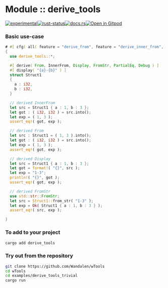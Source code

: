 # Module :: derive_tools

<!--{ generate.module_header{} }-->
<!--{ generate.module_header.start() }-->
 [![experimental](https://raster.shields.io/static/v1?label=&message=experimental&color=orange)](https://github.com/emersion/stability-badges#experimental)[![rust-status](https://github.com/Wandalen/wTools/actions/workflows/module_derive_tools_push.yml/badge.svg)](https://github.com/Wandalen/wTools/actions/workflows/module_derive_tools_push.yml)[![docs.rs](https://img.shields.io/docsrs/derive_tools?color=e3e8f0&logo=docs.rs)](https://docs.rs/derive_tools)[![Open in Gitpod](https://raster.shields.io/static/v1?label=try&message=online&color=eee&logo=gitpod&logoColor=eee)](https://gitpod.io/#RUN_PATH=.,SAMPLE_FILE=sample%2Frust%2Fderive_tools_trivial%2Fsrc%2Fmain.rs,RUN_POSTFIX=--example%20derive_tools_trivial/https://github.com/Wandalen/wTools)
<!--{ generate.module_header.end }-->

### Basic use-case

<!-- {{# generate.module{} #}} -->

```rust
# #[ cfg( all( feature = "derive_from", feature = "derive_inner_from", feature = "derive_display", feature = "derive_from_str" ) ) ]
{
  use derive_tools::*;

  #[ derive( From, InnerFrom, Display, FromStr, PartialEq, Debug ) ]
  #[ display( "{a}-{b}" ) ]
  struct Struct1
  {
    a : i32,
    b : i32,
  }

  // derived InnerFrom
  let src = Struct1 { a : 1, b : 3 };
  let got : ( i32, i32 ) = src.into();
  let exp = ( 1, 3 );
  assert_eq!( got, exp );

  // derived From
  let src : Struct1 = ( 1, 3 ).into();
  let got : ( i32, i32 ) = src.into();
  let exp = ( 1, 3 );
  assert_eq!( got, exp );

  // derived Display
  let src = Struct1 { a : 1, b : 3 };
  let got = format!( "{}", src );
  let exp = "1-3";
  println!( "{}", got );
  assert_eq!( got, exp );

  // derived FromStr
  use std::str::FromStr;
  let src = Struct1::from_str( "1-3" );
  let exp = Ok( Struct1 { a : 1, b : 3 } );
  assert_eq!( src, exp );

}
```

### To add to your project

```sh
cargo add derive_tools
```

### Try out from the repository

```sh
git clone https://github.com/Wandalen/wTools
cd wTools
cd examples/derive_tools_trivial
cargo run
```
